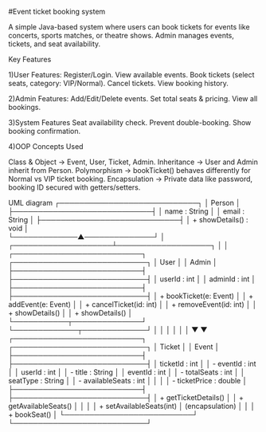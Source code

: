 #Event ticket booking system

A simple Java-based system where users can book tickets for events like concerts, sports matches, or theatre shows. Admin manages events, tickets, and seat availability.


Key Features

1)User Features:
 Register/Login.
 View available events.
 Book tickets (select seats, category: VIP/Normal).
 Cancel tickets.
 View booking history.
 
2)Admin Features:
 Add/Edit/Delete events.
 Set total seats & pricing.
 View all bookings.
 
3)System Features
 Seat availability check.
 Prevent double-booking.
 Show booking confirmation.
 
4)OOP Concepts Used

Class & Object → Event, User, Ticket, Admin.
Inheritance → User and Admin inherit from Person.
Polymorphism → bookTicket() behaves differently for Normal vs VIP ticket booking.
Encapsulation → Private data like password, booking ID secured with getters/setters.

UML diagram
                  ┌────────────────────────────┐
                  │        Person              │   
                  ├────────────────────────────┤
                  │  name : String            │
                  │  email : String           │
                  ├────────────────────────────┤
                  │ + showDetails() : void     │   
                  └─────────────▲──────────────┘
                                │
           ┌────────────────────┴───────────────────┐
           │                                        │
┌──────────────────────────┐            ┌───────────────────────────┐
│         User             │            │          Admin            │
├──────────────────────────┤            ├───────────────────────────┤
│ userId : int             │            │   adminId : int           │
├──────────────────────────┤            ├───────────────────────────┤
│ + bookTicket(e: Event)   │            │ + addEvent(e: Event)      │
│ + cancelTicket(id: int)  │            │ + removeEvent(id: int)    │
│ + showDetails()          │            │ + showDetails()           │
└───────────┬──────────────┘            └─────────────┬─────────────┘
            │                                         │
            │                                         │ 
            │                                         │
            ▼                                         ▼
┌──────────────────────────┐            ┌───────────────────────────┐
│         Ticket           │            │          Event            │
├──────────────────────────┤            ├───────────────────────────┤
│   ticketId : int         │            │ - eventId : int           │
│   userId : int           │            │ - title : String          │
│   eventId : int          │            │ - totalSeats : int        │
│   seatType : String      │            │ - availableSeats : int    │
│                          │            │ - ticketPrice : double    │
├──────────────────────────┤            ├───────────────────────────┤
│ + getTicketDetails()     │            │ + getAvailableSeats()     │
│                          │            │ + setAvailableSeats(int)  │ (encapsulation)
│                          │            │ + bookSeat()              │
└──────────────────────────┘            └───────────────────────────┘


